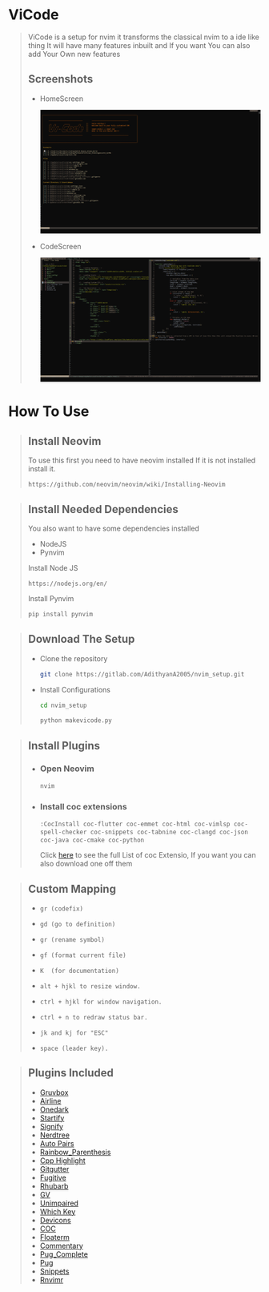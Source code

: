 # ViCode
>
> ViCode is a setup for nvim it transforms the classical nvim to a ide like thing 
> It will have many features inbuilt and If you want You can also add Your Own new features
>
> ## Screenshots
> - HomeScreen
>
>   ![nvim](github/Homescreen.png)
>
>
> - CodeScreen
>
>   ![nvim](github/Codescreen.png)

 # How To Use
> 
> ## Install Neovim
> To use this first you need to have neovim installed If it is not installed install it.
> 
> ```
> https://github.com/neovim/neovim/wiki/Installing-Neovim
> ```
>

> ## Install Needed Dependencies
> You also want to have some dependencies installed
>   - NodeJS
>   - Pynvim
>       
> Install Node JS
> ```
> https://nodejs.org/en/ 
> ```
>
> Install Pynvim
> ```bash
> pip install pynvim
> ```
>

> ## Download The Setup
> 
> - Clone the repository
>   ```bash
>   git clone https://gitlab.com/AdithyanA2005/nvim_setup.git
>   ```
>
> - Install Configurations
>   ```bat
>   cd nvim_setup
>   ```
>
>   ```bat
>   python makevicode.py
>   ```
>

> ## Install Plugins
> - ### Open Neovim
>   ```bash
>   nvim
>   ```
>
> - ### Install coc extensions 
>   ```vimlsp
>   :CocInstall coc-flutter coc-emmet coc-html coc-vimlsp coc-spell-checker coc-snippets coc-tabnine coc-clangd coc-json coc-java coc-cmake coc-python
>   ```
>   Click [here](https://github.com/neoclide/coc.nvim/wiki/Using-coc-extensions#implemented-coc-extensions) to see the full List of coc Extensio, If you want you can also download one off them
>

> ## Custom Mapping
> - ``` 
>   gr (codefix) 
>   ```
>
> - ```
>   gd (go to definition)
>   ```
>
> - ```
>   gr (rename symbol)
>   ```
>
> - ```
>   gf (format current file)
>   ```
>
> - ```
>   K  (for documentation)
>   ```
>
> - ```
>   alt + hjkl to resize window.
>   ```
>
> - ```
>   ctrl + hjkl for window navigation.
>   ```
>  
> - ```
>   ctrl + n to redraw status bar.
>   ```
>  
> - ```
>   jk and kj for "ESC"
>   ```
>  
> - ```
>   space (leader key).
>   ```
>

> ## Plugins Included
>
> - [Gruvbox](https://github.com/morhetz/gruvbox)  
> - [Airline](https://github.com/vim-airline/vim-airline) 
> - [Onedark](https://github.com/joshdick/onedark.vim)
> - [Startify](https://github.com/mhinz/vim-startify)  
> - [Signify](https://github.com/mhinz/vim-signify)  
> - [Nerdtree](https://github.com/preservim/nerdtree)  
> - [Auto Pairs](https://github.com/jiangmiao/auto-pairs)  
> - [Rainbow_Parenthesis](https://github.com/junegunn/rainbow_parentheses.vim)
> - [Cpp Highlight](https://github.com/octol/vim-cpp-enhanced-highlight) 
> - [Gitgutter](https://github.com/airblade/vim-gitgutter')
> - [Fugitive](https://github.com/tpope/vim-fugitive)
> - [Rhubarb](https://github.com/tpope/vim-rhubarb)
> - [GV](https://github.com/junegunn/gv.vim)
> - [Unimpaired](https://github.com/tpope/vim-unimpaired)  
> - [Which Key](https://github.com/liuchengxu/vim-which-key)  
> - [Devicons](https://github.com/ryanoasis/vim-devicons)
> - [COC](https://github.com/neoclide/coc.nvim)  
> - [Floaterm](https://github.com/voldikss/vim-floaterm)
> - [Commentary](https://github.com/tpope/vim-commentary)
> - [Pug_Complete](https://github.com/dNitro/vim-pug-complete)
> - [Pug](https://github.com/digitaltoad/vim-pug)
> - [Snippets](https://github.com/honza/vim-snippets)
> - [Rnvimr](https://github.com/kevinhwang91/rnvimr)
